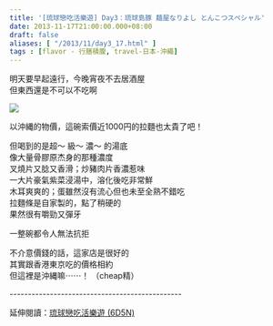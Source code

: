 ```yaml
---
title: '[琉球戀吃活樂遊] Day3：琉球島豚 麺屋なりよし とんこつスペシャル'
date: 2013-11-17T21:00:00.000+08:00
draft: false
aliases: [ "/2013/11/day3_17.html" ]
tags : [flavor - 行膳積腹, travel-日本-沖繩]
---
```


明天要早起遠行，今晚宵夜不去居酒屋  
但東西還是不可以不吃啊  

![](/images/okinawa3l.jpg)

以沖縄的物價，這碗索價近1000円的拉麵也太貴了吧！  
  
但喝到的是超～ 級～ 濃～ 的湯底  
像大量骨膠原杰身的那種濃度  
叉燒片又腍又香滑；炒豬肉片香濃惹味  
一大片豪氣紫菜浸湯中，溶化後吃非常鮮  
木耳爽爽的；蛋雖然沒有流心但也未至全熟不錯吃  
拉麵條是自家製的，點了稍硬的  
果然很有嚼勁又彈牙  
  
一整碗都令人無法抗拒  
  
不介意價錢的話，這家店是很好的  
其實跟香港東京吃的價格相約  
但這裡是沖縄嘛⋯⋯！ （cheap精）  
  
\-----------------------------------------------  
  
延伸閱讀：[琉球戀吃活樂遊 (6D5N)](https://hidie.net/okinawa6d5n/)
